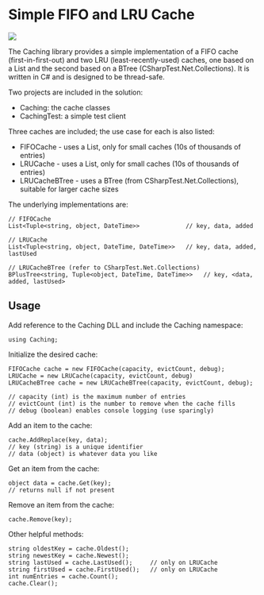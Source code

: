# Simple FIFO and LRU Cache

[![][nuget-img]][nuget]

[nuget]:     https://www.nuget.org/packages/Caching.dll/
[nuget-img]: https://badge.fury.io/nu/Object.svg

The Caching library provides a simple implementation of a FIFO cache (first-in-first-out) and two LRU (least-recently-used) caches, one based on a List and the second based on a BTree (CSharpTest.Net.Collections).  It is written in C# and is designed to be thread-safe.

Two projects are included in the solution:

- Caching: the cache classes
- CachingTest: a simple test client

Three caches are included; the use case for each is also listed:

- FIFOCache - uses a List<Tuple>, only for small caches (10s of thousands of entries)
- LRUCache - uses a List<Tuple>, only for small caches (10s of thousands of entries)
- LRUCacheBTree - uses a BTree (from CSharpTest.Net.Collections), suitable for larger cache sizes

The underlying implementations are:
```
// FIFOCache
List<Tuple<string, object, DateTime>>             // key, data, added

// LRUCache
List<Tuple<string, object, DateTime, DateTime>>   // key, data, added, lastUsed

// LRUCacheBTree (refer to CSharpTest.Net.Collections)
BPlusTree<string, Tuple<object, DateTime, DateTime>>   // key, <data, added, lastUsed>
```

## Usage

Add reference to the Caching DLL and include the Caching namespace:
```
using Caching;
```

Initialize the desired cache:
```
FIFOCache cache = new FIFOCache(capacity, evictCount, debug);
LRUCache = new LRUCache(capacity, evictCount, debug)
LRUCacheBTree cache = new LRUCacheBTree(capacity, evictCount, debug);

// capacity (int) is the maximum number of entries
// evictCount (int) is the number to remove when the cache fills
// debug (boolean) enables console logging (use sparingly)
```

Add an item to the cache:
```
cache.AddReplace(key, data);
// key (string) is a unique identifier
// data (object) is whatever data you like
```

Get an item from the cache:
```
object data = cache.Get(key);
// returns null if not present
```

Remove an item from the cache:
```
cache.Remove(key);
```

Other helpful methods:
```
string oldestKey = cache.Oldest();
string newestKey = cache.Newest();
string lastUsed = cache.LastUsed();  	// only on LRUCache
string firstUsed = cache.FirstUsed();   // only on LRUCache
int numEntries = cache.Count();
cache.Clear();
```
